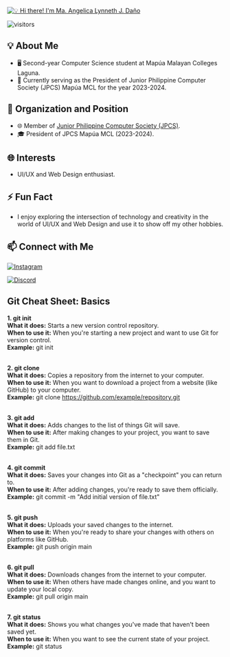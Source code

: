 [<img src="https://media.giphy.com/media/v1.Y2lkPTc5MGI3NjExemFuZTNxMHB5cHVnZzZvb3drZDNqYXZ3dnlrZXg4c2tsdWJ0Mmh2biZlcD12MV9pbnRlcm5hbF9naWZfYnlfaWQmY3Q9Zw/46tGhizeUs4W4qtGR2/giphy.gif" alt="💡 Hi there! I'm Ma. Angelica Lynneth J. Daño" title="💡 Hi there! I'm Ma. Angelica Lynneth J. Daño"/>](https://github.com/MALJDano/MALJDano)

![visitors](https://vbr.wocr.tk/badge?page_id=MALJDano.MALJDano&color=00cf00)

## 💡 About Me
- 🖥 Second-year Computer Science student at Mapúa Malayan Colleges Laguna.
- 🏫 Currently serving as the President of Junior Philippine Computer Society (JPCS) Mapúa MCL for the year 2023-2024.

## 💼 Organization and Position
- 🌐 Member of [Junior Philippine Computer Society (JPCS)](https://www.facebook.com/jpcs.mmcl.official).
- 🎓 President of JPCS Mapúa MCL (2023-2024).

## 🌐 Interests
- UI/UX and Web Design enthusiast.

## ⚡ Fun Fact
- I enjoy exploring the intersection of technology and creativity in the world of UI/UX and Web Design and use it to show off my other hobbies.

## 📫 Connect with Me
   [![Instagram](https://img.shields.io/badge/Follow-kalatnigeli-E4405F?style=for-the-badge&logo=instagram)](https://www.instagram.com/kalatnigeli/) 

[![Discord](https://img.shields.io/badge/message-Maybe.%235004-5865F2?style=for-the-badge&logo=discord)](https://discord.com/users/749889974656040984)

      

## Git Cheat Sheet: Basics
**1. git init** <br />
    __What it does:__ Starts a new version control repository.<br />
    __When to use it:__ When you're starting a new project and want to use Git for version control.<br />
    __Example:__ git init <br /><br />

**2. git clone**<br />
    __What it does:__ Copies a repository from the internet to your computer.<br />
    __When to use it:__ When you want to download a project from a website (like GitHub) to your computer.<br />
    __Example:__ git clone https://github.com/example/repository.git<br /><br />

**3. git add**<br />
    __What it does:__ Adds changes to the list of things Git will save.<br />
    __When to use it:__ After making changes to your project, you want to save them in Git.<br />
    __Example:__ git add file.txt<br /><br />

**4. git commit**<br />
    __What it does:__ Saves your changes into Git as a "checkpoint" you can return to.<br />
    __When to use it:__ After adding changes, you're ready to save them officially.<br />
    __Example:__ git commit -m "Add initial version of file.txt"<br /><br />

**5. git push**<br />
    __What it does:__ Uploads your saved changes to the internet.<br />
    __When to use it:__ When you're ready to share your changes with others on platforms like GitHub.<br />
    __Example:__ git push origin main<br /><br />

**6. git pull**<br />
    __What it does:__ Downloads changes from the internet to your computer.<br />
    __When to use it:__ When others have made changes online, and you want to update your local copy.<br />
    __Example:__ git pull origin main<br /><br />

**7. git status**<br />
    __What it does:__ Shows you what changes you've made that haven't been saved yet.<br />
    __When to use it:__ When you want to see the current state of your project.<br />
    __Example:__ git status<br /><br />